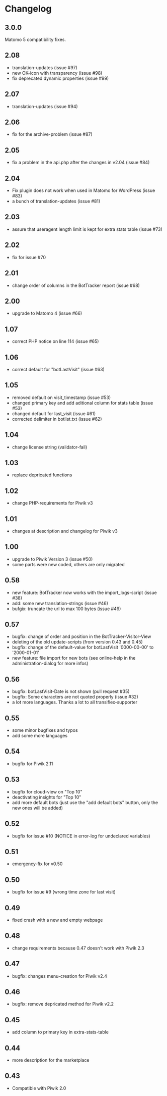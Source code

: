 # Changelog

## 3.0.0

Matomo 5 compatibility fixes.

## 2.08

- translation-updates (issue #97)
- new OK-icon with transparency (issue #98)
- fix deprecated dynamic properties (issue #99)

## 2.07

- translation-updates (issue #94)

## 2.06

- fix for the archive-problem (issue #87)

## 2.05

- fix a problem in the api.php after the changes in v2.04 (issue #84)

## 2.04

- Fix plugin does not work when used in Matomo for WordPress (issue #83)
- a bunch of translation-updates (issue #81)

## 2.03

- assure that useragent length limit is kept for extra stats table (issue #73)

## 2.02

- fix for issue #70

## 2.01

- change order of columns in the BotTracker report (issue #68)

## 2.00

- upgrade to Matomo 4 (issue #66)

## 1.07

- correct PHP notice on line 114 (issue #65)

## 1.06

- correct default for "botLastVisit" (issue #63)

## 1.05

- removed default on visit_timestamp (issue #53)
- changed primary key and add aditional column for stats table (issue #53)
- changed default for last_visit (issue #61)
- corrected delimiter in botlist.txt (issue #62)

## 1.04

- change license string (validator-fail)

## 1.03

- replace depricated functions

## 1.02

- change PHP-requirements for Piwik v3

## 1.01

- changes at description and changelog for Piwik v3

## 1.00

- upgrade to Piwik Version 3 (issue #50)
- some parts were new coded, others are only migrated

## 0.58

- new feature: BotTracker now works with the import_logs-script (issue #38)
- add: some new translation-strings (issue #46)
- bufgix: truncate the url to max 100 bytes (issue #49)

## 0.57

- bugfix: change of order and position in the BotTracker-Visitor-View
- deleting of the old update-scripts (from version 0.43 and 0.45)
- bugfix: change of the default-value for botLastVisit '0000-00-00' to '2000-01-01'
- new feature: file import for new bots (see online-help in the administration-dialog for more infos)

## 0.56

- bugfix: botLastVisit-Date is not shown (pull request #35)
- bugfix: Some characters are not quoted properly (issue #32)
- a lot more languages. Thanks a lot to all transiflex-supporter

## 0.55

- some minor bugfixes and typos
- add some more languages

## 0.54

- bugfix for Piwik 2.11

## 0.53

- bugfix for cloud-view on "Top 10"
- deactivating insights for "Top 10"
- add more default bots (just use the "add default bots" button, only the new ones will be added)

## 0.52

- bugfix for issue #10 (NOTICE in error-log for undeclared variables)

## 0.51

- emergency-fix for v0.50

## 0.50

- bugfix for issue #9 (wrong time zone for last visit)

## 0.49

- fixed crash with a new and empty webpage

## 0.48

- change requirements because 0.47 doesn't work with Piwik 2.3

## 0.47

- bugfix: changes menu-creation for Piwik v2.4

## 0.46

- bugfix: remove depricated method for Piwik v2.2

## 0.45

- add column to primary key in extra-stats-table

## 0.44

- more description for the marketplace

## 0.43

- Compatible with Piwik 2.0
